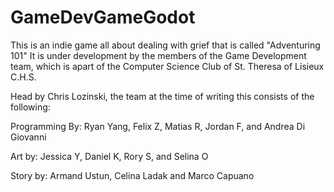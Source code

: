 # GameDevGameGodot

This is an indie game all about dealing with grief that is called "Adventuring 101"
It is under development by the members of the Game Development team, which is apart of the Computer Science Club of St. Theresa of Lisieux C.H.S.

Head by Chris Lozinski, the team at the time of writing this consists of the following:

Programming By: Ryan Yang, Felix Z, Matias R, Jordan F, and Andrea Di Giovanni 

Art by: Jessica Y, Daniel K, Rory S, and Selina O

Story by: Armand Ustun, Celina Ladak and Marco Capuano 
